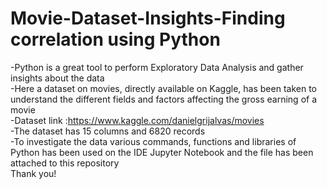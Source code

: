 # Movie-Dataset-Insights-Finding correlation using Python
-Python is a great tool to perform Exploratory Data Analysis and gather insights about the data  
-Here a dataset on movies, directly available on Kaggle, has been taken to understand the different fields and factors affecting the gross earning of a movie  
-Dataset link :https://www.kaggle.com/danielgrijalvas/movies  
-The dataset has 15 columns and 6820 records  
-To investigate the data various commands, functions and libraries of Python has been used on the IDE Jupyter Notebook and the file has been attached to this repository  
Thank you!
